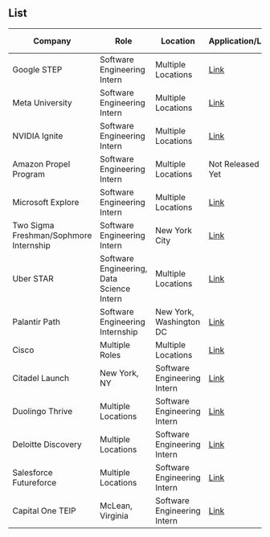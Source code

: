## List

| Company | Role | Location | Application/Link | Date Posted |
| ------- | ---- | -------- | ---------------- | ----------- |
| Google STEP | Software Engineering Intern | Multiple Locations | [Link](https://buildyourfuture.withgoogle.com/programs/step) | Soon |
| Meta University | Software Engineering Intern | Multiple Locations | [Link](https://www.metacareers.com/careerprograms/pathways/metauniversity) | Soon |
| NVIDIA Ignite | Software Engineering Intern | Multiple Locations | [Link](https://www.nvidia.com/en-us/about-nvidia/careers/university-recruiting/) | Soon |
| Amazon Propel Program | Software Engineering Intern | Multiple Locations | Not Released Yet | Soon |
| Microsoft Explore | Software Engineering Intern | Multiple Locations | [Link](https://careers.microsoft.com/v2/global/en/exploremicrosoft) | Soon |
| Two Sigma Freshman/Sophmore Internship | Software Engineering Intern | New York City | [Link](https://www.twosigma.com/careers/internships/) | Soon |
| Uber STAR | Software Engineering, Data Science Intern | Multiple Locations | [Link](https://www.uber.com/us/en/careers/uberstar/) | Soon |
| Palantir Path | Software Engineering Internship | New York, Washington DC | [Link](https://www.palantir.com/careers/students/path/) | Soon |
| Cisco | Multiple Roles | Multiple Locations | [Link](https://www.cisco.com/c/en/us/about/careers/communities/students-and-new-graduates.html) | Soon |
| Citadel Launch | New York, NY | Software Engineering Intern | [Link](https://www.citadel.com/careers/details/launch-2025-intern-us/) | July 31st |
| Duolingo Thrive | Multiple Locations | Software Engineering Intern | [Link](https://careers.duolingo.com/?type=Thrive%20Program) | Soon |
| Deloitte Discovery | Multiple Locations | Software Engineering Intern | [Link](https://apply.deloitte.com/careers/SearchJobs/discovery%20internship?listFilterMode=1&jobRecordsPerPage=10&sort=relevancy) | Soon |
| Salesforce Futureforce | Multiple Locations | Software Engineering Intern | [Link](https://careers.salesforce.com/en/university/) | Soon
| Capital One TEIP | McLean, Virginia | Software Engineering Intern | [Link](https://www.capitalonecareers.com/job/mclean/technology-early-internship-program-summer-2025/31238/68391445344) | August 5th |
